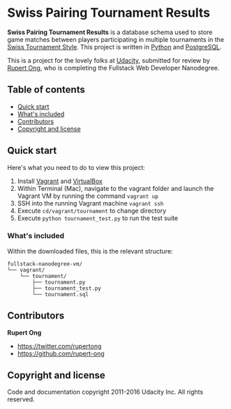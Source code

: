 # Swiss Pairing Tournament Results

**Swiss Pairing Tournament Results** is a database schema used to store game matches between players participating in multiple tournaments in the [Swiss Tournament Style](https://en.wikipedia.org/wiki/Swiss-system_tournament). This project is written in [Python](https://www.python.org) and [PostgreSQL](http://www.postgresql.org).

This is a project for the lovely folks at [Udacity](http://https://www.udacity.com), submitted for review by [Rupert Ong](http://twitter.com/rupertong), who is completing the Fullstack Web Developer Nanodegree.


## Table of contents

* [Quick start](#quick-start)
* [What's included](#whats-included)
* [Contributors](#contributors)
* [Copyright and license](#copyright-and-license)


## Quick start

Here's what you need to do to view this project:

1. Install [Vagrant](https://www.vagrantup.com) and [VirtualBox](https://www.virtualbox.org)
2. Within Terminal (Mac), navigate to the vagrant folder and launch the Vagrant VM by running the command `vagrant up`
3. SSH into the running Vagrant machine `vagrant ssh` 
4. Execute `cd/vagrant/tournament` to change directory
5. Execute `python tournament_test.py` to run the test suite


### What's included

Within the downloaded files, this is the relevant structure:

```
fullstack-nanodegree-vm/
└── vagrant/
    └── tournament/
        ├── tournament.py
        ├── tournament_test.py
        └── tournament.sql
```

## Contributors

**Rupert Ong**

* <https://twitter.com/rupertong>
* <https://github.com/rupert-ong>


## Copyright and license

Code and documentation copyright 2011-2016 Udacity Inc. All rights reserved.

